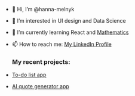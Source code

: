 - 👋 Hi, I’m @hanna-melnyk
- 👀 I’m interested in UI design and Data Science
- 🌱 I’m currently learning React and [Mathematics](https://github.com/hanna-melnyk/ossu-math)
- 📫 How to reach me: [My LinkedIn Profile](https://www.linkedin.com/in/hanna--melnyk/)

  ### My recent projects:
- [To-do list app](https://github.com/hanna-melnyk/todo)
- [AI quote generator app](https://github.com/hanna-melnyk/ai-quotes)

<!---
hanna-melnyk/hanna-melnyk is a ✨ special ✨ repository because its `README.md` (this file) appears on your GitHub profile.
You can click the Preview link to take a look at your changes.
--->
